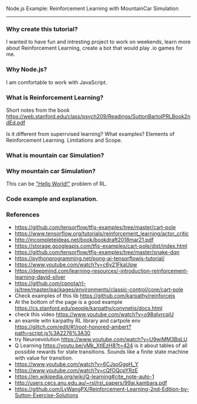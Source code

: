 Node.js Example: Reinforcement Learning with MountainCar Simulation

---

### Why create this tutorial?

I wanted to have fun and intresting project to work on weekends, learn more about Reinforcement Learning, create a bot that would play .io games for me.

### Why Node.js?

I am comfortable to work with JavaScript. 

### What is Reinforcement Learning?

Short notes from the book https://web.stanford.edu/class/psych209/Readings/SuttonBartoIPRLBook2ndEd.pdf

Is it different from superrvised learning? What examples? Elements of Reinforcement Learning. Limitations and Scope.

### What is mountain car Simulation?

### Why mountain car Simulation?

This can be ["Hello World!"](https://ai.stackexchange.com/a/23563/32201) problem of RL.

### Code example and explanation.

### References 

- https://github.com/tensorflow/tfjs-examples/tree/master/cart-pole
- https://www.tensorflow.org/tutorials/reinforcement_learning/actor_critic
- http://incompleteideas.net/book/bookdraft2018mar21.pdf
- https://storage.googleapis.com/tfjs-examples/cart-pole/dist/index.html
- https://github.com/tensorflow/tfjs-examples/tree/master/snake-dqn
- https://pythonprogramming.net/pong-ai-tensorflowjs-tutorial/
- https://www.youtube.com/watch?v=c6y21FkaUqw
- https://deepmind.com/learning-resources/-introduction-reinforcement-learning-david-silver
- https://github.com/cpnota/rl-js/tree/master/packages/environments/classic-control/core/cart-pole
- Check examples of this lib https://github.com/karpathy/reinforcejs
- At the bottom of the page is a good example https://cs.stanford.edu/people/karpathy/convnetjs/docs.html
- check this video https://www.youtube.com/watch?v=o98qlvrcqiU
- an examle witn karpathy RL library and cartpole env https://glitch.com/edit/#!/root-honored-ambert?path=script.js%3A2276%3A30
- try Neuroevolution https://www.youtube.com/watch?v=U9wiMM3BqLU
- Q Learning https://youtu.be/yMk_XtIEzH8?t=424 is it about tables of all possible rewards for state transitions. Sounds like a finite state machine with value for transition.
- https://www.youtube.com/watch?v=6CJsoGgqH_Y
- https://www.youtube.com/watch?v=cQfOQcpYRzE
- https://en.wikipedia.org/wiki/Q-learning#cite_note-auto-1
- http://users.cecs.anu.edu.au/~rsl/rsl_papers/99ai.kambara.pdf
- https://github.com/LyWangPX/Reinforcement-Learning-2nd-Edition-by-Sutton-Exercise-Solutions
